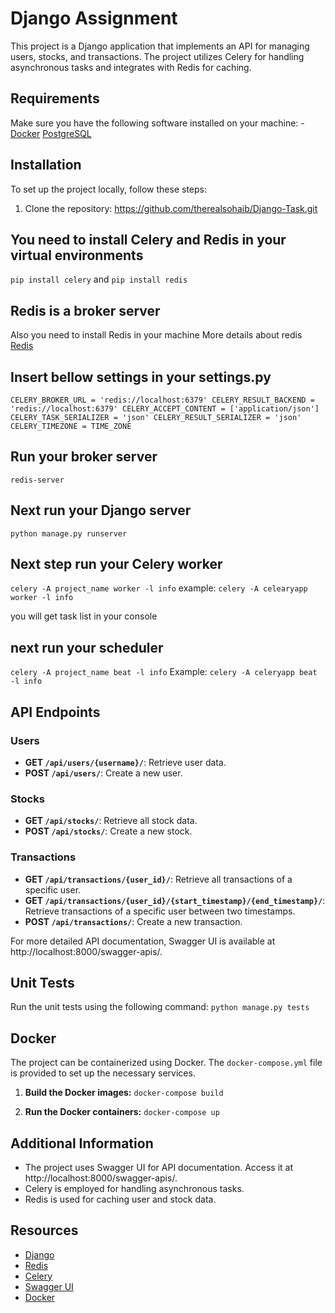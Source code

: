# Django Assignment

This project is a Django application that implements an API for managing users, stocks, and transactions. The project utilizes Celery for handling asynchronous tasks and integrates with Redis for caching.

## Requirements 
Make sure you have the following software installed on your machine: - [Docker](https://www.docker.com/)
[PostgreSQL](https://www.postgresql.org/download/)

## Installation 
To set up the project locally, follow these steps: 
1. Clone the repository:
   https://github.com/therealsohaib/Django-Task.git

## You need to install Celery and Redis in your virtual environments
`pip install celery`
and
`pip install redis`
## Redis is a broker server
Also you need to install Redis in your machine More details about redis  [Redis](https://redis.io/)
## Insert bellow settings in your settings.py
`CELERY_BROKER_URL = 'redis://localhost:6379'
CELERY_RESULT_BACKEND = 'redis://localhost:6379'
CELERY_ACCEPT_CONTENT = ['application/json']
CELERY_TASK_SERIALIZER = 'json'
CELERY_RESULT_SERIALIZER = 'json'
CELERY_TIMEZONE = TIME_ZONE`
## Run your broker server
`redis-server`
## Next run your Django server
`python manage.py runserver`
## Next step run your Celery worker
`celery -A project_name worker -l info`
example:
`celery -A celearyapp worker -l info`

you will get task list in your console

## next run your scheduler
`celery -A project_name beat -l info`
Example:
`celery -A celeryapp beat -l info`

## API Endpoints

### Users

-   **GET `/api/users/{username}/`**: Retrieve user data.
-   **POST `/api/users/`**: Create a new user.

### Stocks

-   **GET `/api/stocks/`**: Retrieve all stock data.
-   **POST `/api/stocks/`**: Create a new stock.

### Transactions

-   **GET `/api/transactions/{user_id}/`**: Retrieve all transactions of a specific user.
-   **GET `/api/transactions/{user_id}/{start_timestamp}/{end_timestamp}/`**: Retrieve transactions of a specific user between two timestamps.
-   **POST `/api/transactions/`**: Create a new transaction.

For more detailed API documentation, Swagger UI is available at http://localhost:8000/swagger-apis/.
## Unit Tests
Run the unit tests using the following command:
`python manage.py tests`
## Docker

The project can be containerized using Docker. The `docker-compose.yml` file is provided to set up the necessary services.

1.  **Build the Docker images:**
    `docker-compose build` 
    
2.  **Run the Docker containers:**
    `docker-compose up`
## Additional Information

-   The project uses Swagger UI for API documentation. Access it at http://localhost:8000/swagger-apis/.
-   Celery is employed for handling asynchronous tasks.
-   Redis is used for caching user and stock data.

## Resources 
- [Django](https://docs.djangoproject.com/en/5.0/)
- [Redis](https://redis.io/docs/)
- [Celery](https://docs.celeryq.dev/en/stable/django/first-steps-with-django.html)
- [Swagger UI](https://django-rest-swagger.readthedocs.io/en/latest/)
- [Docker](https://docs.docker.com/get-started/08_using_compose/)
